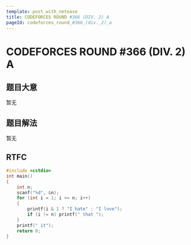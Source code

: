 ```yaml
---
template: post_with_netease
title: CODEFORCES ROUND #366 (DIV. 2) A
pageId: codeforces_round_#366_(div._2)_a
---
```


# CODEFORCES ROUND #366 (DIV. 2) A

## 题目大意
暂无

## 题目解法
暂无

## RTFC

```cpp
#include <cstdio>
int main()
{
    int n;
    scanf("%d", &n);
    for (int i = 1; i <= n; i++)
    {
        printf(i & 1 ? "I hate" : "I love");
        if (i != n) printf(" that ");
    }
    printf(" it");
    return 0;
}
```
